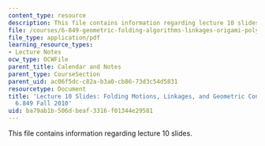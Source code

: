 ```yaml
---
content_type: resource
description: This file contains information regarding lecture 10 slides.
file: /courses/6-849-geometric-folding-algorithms-linkages-origami-polyhedra-fall-2012/ba79ab1b506dbeaf3316f01344e29581_MIT6_849F12_slidesL10.pdf
file_type: application/pdf
learning_resource_types:
- Lecture Notes
ocw_type: OCWFile
parent_title: Calendar and Notes
parent_type: CourseSection
parent_uid: ac06f5dc-c82a-b3a0-cb86-73d3c54d5831
resourcetype: Document
title: 'Lecture 10 Slides: Folding Motions, Linkages, and Geometric Construction,
  6.849 Fall 2010'
uid: ba79ab1b-506d-beaf-3316-f01344e29581
---
```

This file contains information regarding lecture 10 slides.

